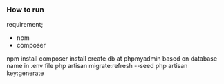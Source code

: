 ### How to run

requirement;
- npm
- composer

npm install
composer install
create db at phpmyadmin based on database name in .env file
php artisan migrate:refresh --seed
php artisan key:generate
